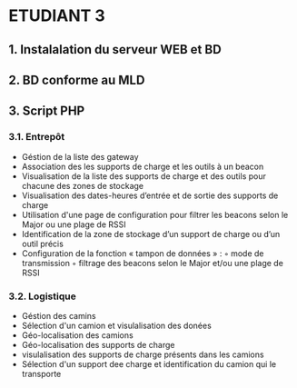 # ETUDIANT 3
## 1. Instalalation du serveur WEB et BD
## 2. BD conforme au MLD
## 3. Script PHP
### 3.1. Entrepôt
- Géstion de la liste des gateway
- Association des les supports de charge et les outils à un beacon
- Visualisation de la liste des supports de charge et des outils pour chacune des zones de stockage
- Visualisation des dates-heures d’entrée et de sortie des supports de charge
- Utilisation d'une page de configuration pour filtrer les beacons selon le Major ou une plage de RSSI
- Identification de la zone de stockage d’un support de charge ou d’un outil précis
- Configuration de la fonction « tampon de données » :
◦ mode de transmission 
◦ filtrage des beacons selon le Major et/ou une plage de RSSI
### 3.2. Logistique
- Géstion des camins
- Sélection d'un camion et visulalisation des donées
- Géo-localisation des camions
- Géo-localisation des supports de charge
- visulalisation des supports de charge présents dans les camions
- Sélection d'un support dee charge et identification du camion qui le transporte
